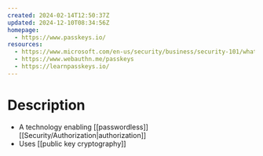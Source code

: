 ```yaml
---
created: 2024-02-14T12:50:37Z
updated: 2024-12-10T08:34:56Z
homepage:
  - https://www.passkeys.io/
resources:
  - https://www.microsoft.com/en-us/security/business/security-101/what-is-passkey
  - https://www.webauthn.me/passkeys
  - https://learnpasskeys.io/
---
```

# Description
- A technology enabling [[passwordless]] [[Security/Authorization|authorization]]
- Uses [[public key cryptography]]